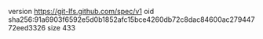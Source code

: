 version https://git-lfs.github.com/spec/v1
oid sha256:91a6903f6592e5d0b1852afc15bce4260db72c8dac84600ac27944772eed3326
size 433
